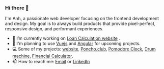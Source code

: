 ### Hi there 👋
I'm Anh, a passionate web developer focusing on the frontend development and design. 
My goal is to always build products that provide pixel-perfect, responsive design, and performant experiences.

- 🔭  I’m currently working on [Loan Calculation website](https://anguyen0208.github.io/Loan-Calculator/) .
- 📗  I'm planning to use [Vuejs](https://vuejs.org/) and [Angular](https://angular.io/) for upcoming projects.
- 💻  Some of my projects: [website](https://anhnguyen.page/), [Poncho.club](https://poncho.club), [Pomodoro Clock](https://anguyen0208.github.io/Pomodoro-Clock/), [Drum machine](https://anguyen0208.github.io/drum-machine/), [Financial Calculator](https://github.com/anguyen0208/Financial-Calculator-V2).
- 📫 How to reach me: [Email](mailto:a.nguyen0208@gmail.com) or [LinkedIn](https://www.linkedin.com/in/anhnguyen0208/)
<!--
**anguyen0208/anguyen0208** is a ✨ _special_ ✨ repository because its `README.md` (this file) appears on your GitHub profile.

Here are some ideas to get you started:

- 🔭 I’m currently working on ...
- 🌱 I’m currently learning ...
- 👯 I’m looking to collaborate on ...
- 🤔 I’m looking for help with ...
- 💬 Ask me about ...
- 📫 How to reach me: ...
- 😄 Pronouns: ...
- ⚡ Fun fact: ...
-->
